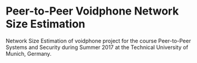# Peer-to-Peer Voidphone Network Size Estimation
Network Size Estimation of voidphone project for the course Peer-to-Peer Systems and Security during Summer 2017 at the Technical University of Munich, Germany.
